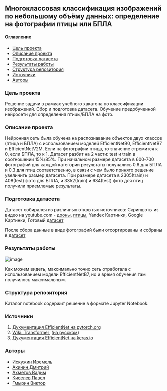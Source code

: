 ## Многоклассовая классификация изображений по небольшому объёму данных: определение на фотографии птицы или БПЛА

#### Оглавление
- [Цель проекта](#цель-проекта)
- [Описание проекта](#описание-проекта)
- [Подготовка датасета](#подготовка-датасета)
- [Результаты работы](#результаты-работы)
- [Структура репозитория](#структура-репозитория)
- [Источники](#источники)
- [Авторы](#авторы)


### Цель проекта

Решение задачи в рамках учебного хакатона по классификации изображений. Сбор и подготовка датасета.
Обучение предобученной нейросети для определения птицы/БПЛА на фото.

### Описание проекта

Нейронная сеть была обучена на распознавание объектов двух классов (птица и БПЛА) с использованием моделей EfficientNetB0, EfficientNetB7 и EfficientNetV2M.
Если на фотографии птица, то значение стремится к 0, если БПЛА, то к 1. Датасет разбит на 2 части: test и train в соотношении 15%/85%. При начальном размере датасета в 600-700 фотографий для каждой категории результаты получались 0.6 для БПЛА и 0.3 для птиц соответственно, в связи с чем было принято решение увеличить размер датасета. При размере датасета в 2305(train) и 408(test) фото для БПЛА, и 3352(train) и 634(test) фото для птиц получили приемлемые результаты.

### Подготовка датасета

Датасет собирался из различных открытых источников:
Скриншоты из видео на youtube.com - [дроны](https://youtu.be/nzvISPjWJcI?t=660), [птицы](https://www.youtube.com/watch?v=zxzUW3Xw0-Y),
Yandex Картинки,
Google Картинки,
Готовый [датасет](https://lila.science/datasets/caltech-camera-traps)

После сбора данные в виде фотографий были отсортированы и собраны в [датасет](https://www.dropbox.com/scl/fo/3wvoxavz83ym6obt2ktr1/h?dl=0&rlkey=w85abmidyfjusl91veyosay29)

### Результаты работы

![image](https://user-images.githubusercontent.com/118006933/213861570-2bfd95b9-f0b6-4cf5-955c-da9a355d299e.png)

Как можем видеть, максимально точно сеть отработала с использованием модели EfficientNetB7, но и время обучения там получилось максимальным.

### Структура репозитория
Каталог notebook содержит решение в формате Jupyter Notebook.

### Источники

1. [Дукументация EfficientNet на pytorch.org](https://pytorch.org/vision/stable/models/efficientnet.html)
2. [Wiki: Transformer](https://en.wikipedia.org/wiki/Transformer_(machine_learning_model)), ([на русском](https://ru.wikipedia.org/wiki/%D0%A2%D1%80%D0%B0%D0%BD%D1%81%D1%84%D0%BE%D1%80%D0%BC%D0%B5%D1%80_(%D0%BC%D0%BE%D0%B4%D0%B5%D0%BB%D1%8C_%D0%BC%D0%B0%D1%88%D0%B8%D0%BD%D0%BD%D0%BE%D0%B3%D0%BE_%D0%BE%D0%B1%D1%83%D1%87%D0%B5%D0%BD%D0%B8%D1%8F)))
3. [Дукументация EfficientNet на keras.io](https://keras.io/examples/vision/image_classification_efficientnet_fine_tuning/)

### Авторы
- [Искужин Иремель](https://github.com/Lemeri02)
- [Акинин Дмитрий](https://github.com/AkininD)
- [Ахметов Вадим](https://github.com/vadim328)
- [Киселев Павел](https://github.com/indianlyc)
- [Гмырин Виктор](https://github.com/Victor-Gmyrin)
